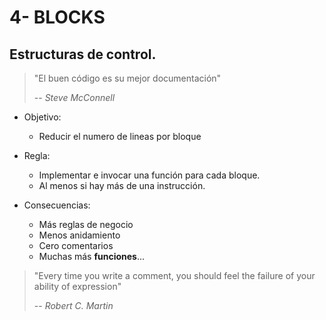# 4- BLOCKS

## Estructuras de control.

> "El buen código es su mejor documentación"
>
> -- _Steve McConnell_

* Objetivo:
  
  * Reducir el numero de lineas por bloque

* Regla: 

  * Implementar e invocar una función para cada bloque. 
  * Al menos si hay más de una instrucción.

* Consecuencias:

  * Más reglas de negocio
  * Menos anidamiento
  * Cero comentarios
  * Muchas más **funciones**...

> "Every time you write a comment, you should feel the failure of your ability of expression"
>
> -- _Robert C. Martin_
